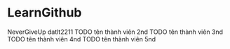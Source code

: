 # LearnGithub
NeverGiveUp
datlt2211
TODO tên thành viên 2nd
TODO tên thành viên 3nd
TODO tên thành viên 4nd
TODO tên thành viên 5nd
